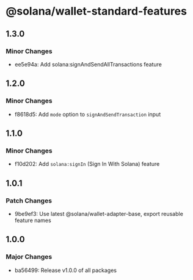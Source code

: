 # @solana/wallet-standard-features

## 1.3.0

### Minor Changes

-   ee5e94a: Add solana:signAndSendAllTransactions feature

## 1.2.0

### Minor Changes

-   f8618d5: Add `mode` option to `signAndSendTransaction` input

## 1.1.0

### Minor Changes

-   f10d202: Add `solana:signIn` (Sign In With Solana) feature

## 1.0.1

### Patch Changes

-   9be9ef3: Use latest @solana/wallet-adapter-base, export reusable feature names

## 1.0.0

### Major Changes

-   ba56499: Release v1.0.0 of all packages
